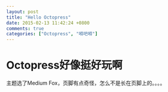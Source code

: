 ```yaml
---
layout: post
title: "Hello Octopress"
date: 2015-02-13 11:42:24 +0800
comments: true
categories: ["Octopress", "嘚吧嘚"]
---
```


# Octopress好像挺好玩啊

主题选了Medium Fox，页脚有点奇怪，怎么不是长在页脚上的。。。。